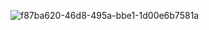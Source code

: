 
![f87ba620-46d8-495a-bbe1-1d00e6b7581a](https://github.com/SUMEYYEEBLL/Form-Class/assets/119432514/18c5279b-66d7-434f-a8c3-4a171999accd)
